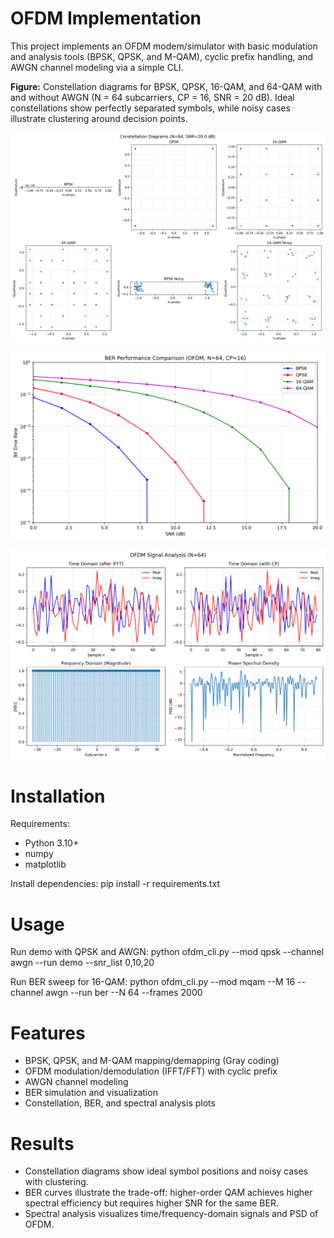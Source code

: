 # OFDM Implementation

This project implements an OFDM modem/simulator with basic modulation and analysis tools (BPSK, QPSK, and M-QAM), cyclic prefix handling, and AWGN channel modeling via a simple CLI.

**Figure:** Constellation diagrams for BPSK, QPSK, 16-QAM, and 64-QAM with and without AWGN (N = 64 subcarriers, CP = 16, SNR = 20 dB). Ideal constellations show perfectly separated symbols, while noisy cases illustrate clustering around decision points.

![Constellation Diagrams](results/constellation_diagrams.png)

![BER Curves](results/ber_curves.png)

![Spectral Analysis](results/spectral_analysis.png)
# Installation

Requirements:
- Python 3.10+
- numpy
- matplotlib

Install dependencies:
pip install -r requirements.txt

# Usage

Run demo with QPSK and AWGN:
python ofdm_cli.py --mod qpsk --channel awgn --run demo --snr_list 0,10,20

Run BER sweep for 16-QAM:
python ofdm_cli.py --mod mqam --M 16 --channel awgn --run ber --N 64 --frames 2000

# Features

- BPSK, QPSK, and M-QAM mapping/demapping (Gray coding)
- OFDM modulation/demodulation (IFFT/FFT) with cyclic prefix
- AWGN channel modeling
- BER simulation and visualization
- Constellation, BER, and spectral analysis plots

# Results

- Constellation diagrams show ideal symbol positions and noisy cases with clustering.
- BER curves illustrate the trade-off: higher-order QAM achieves higher spectral efficiency but requires higher SNR for the same BER.
- Spectral analysis visualizes time/frequency-domain signals and PSD of OFDM.
